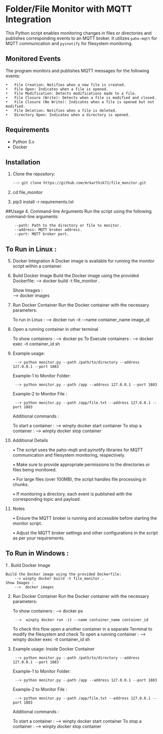# Folder/File Monitor with MQTT Integration

This Python script enables monitoring changes in files or directories and publishes corresponding events to an MQTT broker. 
It utilizes `paho-mqtt` for MQTT communication and `pyinotify` for filesystem monitoring.


## Monitored Events
The program monitors and publishes MQTT messages for the following events:

	•	File Creation: Notifies when a new file is created.
	•	File Open: Indicates when a file is opened.
	•	File Modification: Detects modifications made to a file.
	•	File Closure (Write): Detects when a file is modified and closed.
	•	File Closure (No Write): Indicates when a file is opened but not modified.
	•	File Deletion: Notifies when a file is deleted.
	•	Directory Open: Indicates when a directory is opened.


## Requirements

- Python 3.x
- Docker

## Installation

1. Clone the repository:

   ```bash
   --> git clone https://github.com/mrkarthik71/file_monitor.git


2. cd file_monitor

3. pip3 install -r requirements.txt

##Usage
4. Command-line Arguments
	Run the script using the following command-line arguments:

		--path: Path to the directory or file to monitor.
		--address: MQTT broker address.
		--port: MQTT broker port.


##	To Run in Linux : 

5. Docker Integration
	A Docker image is available for running the monitor script within a container.

6. Build Docker Image
	Build the Docker image using the provided Dockerfile:
		--> docker build -t file_monitor .

	Show Images :	
		-->  docker images

7. Run Docker Container
	Run the Docker container with the necessary parameters:

	To run in Linux : 
		--> docker run -it --name container_name image_id
	
8. Open a running container in other terminal 

	To show containers : 
		--> docker ps
	To Execute containers : 
		--> docker exec -it container_id sh


9. Example usage:
	
		-->	python monitor.py --path /path/to/directory --address 127.0.0.1 --port 1883
	
	Example-1 to Monitor Folder: 
		
		--> python monitor.py --path /app --address 127.0.0.1 --port 1883

	Example-2 to Monitor File  : 

		--> python monitor.py --path /app/file.txt --address 127.0.0.1 --port 1883
	
	Additional commands :

	To start a container :
		--> winpty docker start container
	To stop a container :
		--> winpty docker stop container


10. Additional Details

	•	The script uses the paho-mqtt and pyinotify libraries for MQTT communication and filesystem monitoring, respectively.

	•	Make sure to provide appropriate permissions to the directories or files being monitored.

	•	For large files (over 100MB), the script handles file processing in chunks.

	•	If monitoring a directory, each event is published with the corresponding topic and payload.

	
	
11. Notes

	•	Ensure the MQTT broker is running and accessible before starting the monitor script.

	•	Adjust the MQTT broker settings and other configurations in the script as per your requirements.



## To Run in Windows :

1 . Build Docker Image

	Build the Docker image using the provided Dockerfile:
		--> winpty docker build -t file_monitor .
	Show Images :
		-->  docker images

2. Run Docker Container
	Run the Docker container with the necessary parameters:

	To show containers :
		-->  docker ps

		-->  winpty docker run -it --name container_name container_id
	
	To check this flow open a another container in a separate Terminal to modify the filesystem and check
	To open a running container : 
		--> winpty docker exec -it container_id sh
		

3. Example usage: Inside Docker Container

		-->	python monitor.py --path /path/to/directory --address 127.0.0.1 --port 1883
	
	Example-1 to Monitor Folder: 
		
		--> python monitor.py --path /app --address 127.0.0.1 --port 1883

	Example-2 to Monitor File  : 
	
		--> python monitor.py --path /app/file.txt --address 127.0.0.1 --port 1883
	
	Additional commands :

	To start a container :
		--> winpty docker start container
	To stop a container :
		--> winpty docker stop container